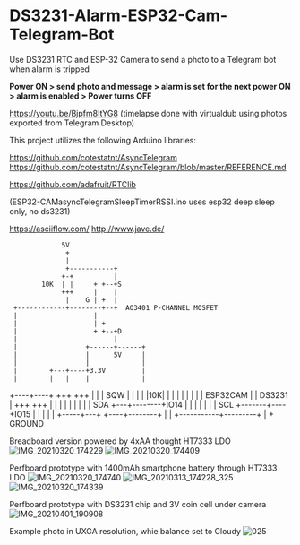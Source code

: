 # DS3231-Alarm-ESP32-Cam-Telegram-Bot
Use DS3231 RTC and ESP-32 Camera to send a photo to a Telegram bot when alarm is tripped

**Power ON > send photo and message > alarm is set for the next power ON > alarm is enabled > Power turns OFF**

https://youtu.be/Bjpfm8ItYG8 (timelapse done with virtualdub using photos exported from Telegram Desktop)

This project utilizes the following Arduino libraries:

https://github.com/cotestatnt/AsyncTelegram
https://github.com/cotestatnt/AsyncTelegram/blob/master/REFERENCE.md

https://github.com/adafruit/RTClib

(ESP32-CAMasyncTelegramSleepTimerRSSI.ino uses esp32 deep sleep only, no ds3231)

https://asciiflow.com/ http://www.jave.de/

                 5V
                  +
                  |
                  +-----------+
                 +-+          |
            10K  | |     + +--+S
                 +++     |    |
                  |    G | +  |
     +------------+--------+--+  AO3401 P-CHANNEL MOSFET
     |                   |
     |                   | +
     |                   + +--+D
     |                        |
     |                 +------+------+
     |                 |      5V     |
     |                 |             |
     |        +---+----+3.3V         |
     |        |   |    |             |
+----+----+  +++ +++   |             |
|   SQW   |  | | | |10K|             |
|         |  | | | |   |  ESP32CAM   |
|  DS3231 |  +++ +++   |             |
|         |   |   |    |             |
|     SDA +---+--------+IO14         |
|         |       |    |             |
|     SCL +-------+----+IO15         |
|         |            |             |
+-----+---+            +----+--------+
      |                     |
      +-----------+---------+
                  |
                  +
               GROUND

       
       
Breadboard version powered by 4xAA thought HT7333 LDO
![IMG_20210320_174229](https://user-images.githubusercontent.com/36670323/111881687-9fe51180-89a9-11eb-8e13-eee7080ce82a.jpg)
![IMG_20210320_174409](https://user-images.githubusercontent.com/36670323/111881694-a70c1f80-89a9-11eb-85df-20c2ff99e3ca.jpg)



Perfboard prototype with 1400mAh smartphone battery through HT7333 LDO
![IMG_20210320_174740](https://user-images.githubusercontent.com/36670323/111881698-aa071000-89a9-11eb-863c-77b2024d56d9.jpg)
![IMG_20210313_174228_325](https://user-images.githubusercontent.com/36670323/111881685-9e1b4e00-89a9-11eb-9b39-cc6922773858.jpg)
![IMG_20210320_174339](https://user-images.githubusercontent.com/36670323/111881689-a2476b80-89a9-11eb-8b6d-d4bba25b7ac0.jpg)



Perfboard prototype with DS3231 chip and 3V coin cell under camera
![IMG_20210401_190908](https://user-images.githubusercontent.com/36670323/113352073-b6895200-9333-11eb-9c54-8ee7d324806d.jpg)



Example photo in UXGA resolution, whie balance set to Cloudy
![025](https://user-images.githubusercontent.com/36670323/111881804-2568c180-89aa-11eb-9ecb-3f1ee945ff0e.jpg)
